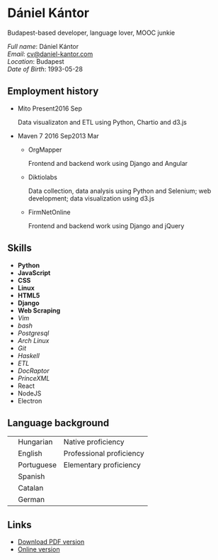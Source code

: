 # Dániel Kántor

<div>

Budapest-based developer, language lover, MOOC junkie

*Full name*: Dániel Kántor <br>
*Email*: cv@daniel-kantor.com <br>
*Location*: Budapest <br>
*Date of Birth*: 1993-05-28 <br>

<div>

## Employment history
<div class="timeline">

- Mito <span class=time><span>Present</span><span class=end>2016 Sep</span></span>

    Data visualizaton and ETL using Python, Chartio and d3.js

- Maven 7 <span class=time><span>2016 Sep</span><span class=end>2013 Mar</span></span>

    - OrgMapper

        Frontend and backend work using Django and Angular

    - Diktiolabs

        Data collection, data analysis using Python and Selenium; web development; data visualization using d3.js

    - FirmNetOnline
        
        Frontend and backend work using Django and jQuery

</div>

</div>

<div>

## Skills

<div class="compact">

- **Python**
- **JavaScript**
- **CSS**
- **Linux**
- **HTML5**
- **Django**
- **Web Scraping**
- *Vim*
- *bash*
- *Postgresql*
- *Arch Linux*
- *Git*
- *Haskell*
- *ETL*
- *DocRaptor*
- *PrinceXML*
- <span>React</span>
- <span>NodeJS</span>
- <span>Electron</span>

</div>


</div>


<div>

## Language background
<div>
    <table>
        <tr>
            <td><div class="progress"><div style="width:100%"></div></div></td>
            <td>Hungarian</td>
            <td>Native proficiency</td>
        </tr>
        <tr class="sep">
            <td><div class="progress"><div style="width:90%"></div></div></td>
            <td>English</td>
            <td>Professional proficiency</td>
        </tr>
        <tr>
            <td><div class="progress"><div style="width:60%"></div></div></td>
            <td>Portuguese</td>
            <td>Elementary proficiency</td>
        </tr>
        <tr>
            <td><div class="progress"><div style="width:40%"></div></div></td>
            <td>Spanish</td>
            <td></td>
        </tr>
        <tr>
            <td><div class="progress"><div style="width:20%"></div></div></td>
            <td>Catalan</td>
            <td></td>
        </tr>
        <tr>
            <td><div class="progress"><div style="width:10%"></div></div></td>
            <td>German</td>
            <td></td>
        </tr>
    </table>
</div>

</div>

<div>

## Links

- <a href="http://daniel-kantor.com/cv/cv_daniel_kantor_developer.pdf">Download PDF version</a>
- <a href="http://daniel-kantor.com/cv/">Online version</a>

</div>
